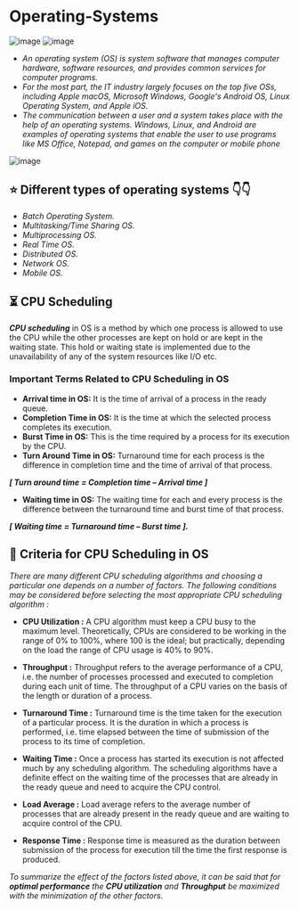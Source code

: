 # Operating-Systems
![image](https://user-images.githubusercontent.com/90320839/170823490-cae9149f-c105-4038-91a0-c1f64fb1057b.png)
![image](https://user-images.githubusercontent.com/90320839/170823641-cda8b156-b3ba-4b12-9cbd-0cbf0e560078.png)

- *An operating system (OS) is system software that manages computer hardware, software resources, and provides common services for computer programs.*
- *For the most part, the IT industry largely focuses on the top five OSs, including Apple macOS, Microsoft Windows, Google's Android OS, Linux Operating System, and Apple iOS.*
- *The communication between a user and a system takes place with the help of an operating systems. Windows, Linux, and Android are examples of operating systems that enable the user to use programs like MS Office, Notepad, and games on the computer or mobile phone*

![image](https://user-images.githubusercontent.com/90320839/170823596-6af712e2-9a9c-4ae4-b5f1-42189a2bd2ca.png)

## ⭐ Different types of operating systems 👇👇
- *Batch Operating System.*
- *Multitasking/Time Sharing OS.*
- *Multiprocessing OS.*
- *Real Time OS.*
- *Distributed OS.*
- *Network OS.*
- *Mobile OS.*

## ⏳ CPU Scheduling
**_CPU scheduling_** in OS is a method by which one process is allowed to use the CPU while the other processes are kept on hold or are kept in the waiting state. This hold or waiting state is implemented due to the unavailability of any of the system resources like I/O etc.

### Important Terms Related to CPU Scheduling in OS
- **Arrival time in OS:** It is the time of arrival of a process in the ready queue.
- **Completion Time in OS:** It is the time at which the selected process completes its execution.
- **Burst Time in OS:** This is the time required by a process for its execution by the CPU.
- **Turn Around Time in OS:** Turnaround time for each process is the difference in completion time and the time of arrival of that process. 

**_[ Turn around time = Completion time – Arrival time ]_**
- **Waiting time in OS:** The waiting time for each and every process is the difference between the turnaround time and burst time of that process.

**_[ Waiting time = Turnaround time – Burst time ]._**


## 🤔 Criteria for CPU Scheduling in OS
_There are many different CPU scheduling algorithms and choosing a particular one depends on a number of factors. The following conditions may be considered before selecting the most appropriate CPU scheduling algorithm :_

- **CPU Utilization :**
A CPU algorithm must keep a CPU busy to the maximum level. Theoretically, CPUs are considered to be working in the range of 0% to 100%, where 100 is the ideal; but practically, depending on the load the range of CPU usage is 40% to 90%.

- **Throughput :**
Throughput refers to the average performance of a CPU, i.e. the number of processes processed and executed to completion during each unit of time. The throughput of a CPU varies on the basis of the length or duration of a process.

- **Turnaround Time :**
Turnaround time is the time taken for the execution of a particular process. It is the duration in which a process is performed, i.e. time elapsed between the time of submission of the process to its time of completion.

- **Waiting Time :**
Once a process has started its execution is not affected much by any scheduling algorithm. The scheduling algorithms have a definite effect on the waiting time of the processes that are already in the ready queue and need to acquire the CPU control. 

- **Load Average :**
Load average refers to the average number of processes that are already present in the ready queue and are waiting to acquire control of the CPU.

- **Response Time :**
Response time is measured as the duration between submission of the process for execution till the time the first response is produced.

_To summarize the effect of the factors listed above, it can be said that for **optimal performance** the **CPU utilization** and **Throughput** be maximized with the minimization of the other factors._